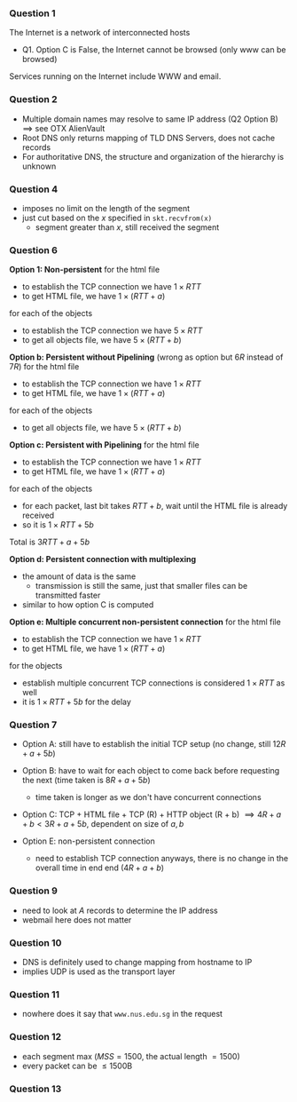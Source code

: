 ### Question 1
The Internet is a network of interconnected hosts
- Q1. Option C is False, the Internet cannot be browsed (only www can be browsed)

Services running on the Internet include WWW and email.
### Question 2
- Multiple domain names may resolve to same IP address (Q2 Option B) $\implies$ see OTX AlienVault
- Root DNS only returns mapping of TLD DNS Servers, does not cache records
- For authoritative DNS, the structure and organization of the hierarchy is unknown

### Question 4
- imposes no limit on the length of the segment
- just cut based on the $x$ specified in `skt.recvfrom(x)`
	- segment greater than $x$, still received the segment

### Question 6
**Option 1: Non-persistent**
for the html file
- to establish the TCP connection we have $1 \times RTT$
- to get HTML file, we have $1 \times (RTT + a)$

for each of the objects
- to establish the TCP connection we have $5 \times RTT$
- to get all objects  file, we have $5 \times (RTT + b)$

**Option b: Persistent without Pipelining** (wrong as option but $6R$ instead of $7R$)
for the html file
- to establish the TCP connection we have $1 \times RTT$
- to get HTML file, we have $1 \times (RTT + a)$

for each of the objects
- to get all objects file, we have $5 \times (RTT + b)$

**Option c: Persistent with Pipelining**
for the html file
- to establish the TCP connection we have $1 \times RTT$
 - to get HTML file, we have $1 \times (RTT + a)$

for each of the objects
- for each packet, last bit takes $RTT + b$, wait until the HTML file is already received
- so it is $1 \times RTT + 5b$

Total is $3 RTT + a + 5b$

**Option d: Persistent connection with multiplexing**
- the amount of data is the same
	- transmission is still the same, just that smaller files can be transmitted faster
- similar to how option C is computed

**Option e: Multiple concurrent non-persistent connection**
for the html file
- to establish the TCP connection we have $1 \times RTT$
 - to get HTML file, we have $1 \times (RTT + a)$

for the objects
- establish multiple concurrent TCP connections is considered $1 \times RTT$ as well
- it is $1 \times RTT + 5b$ for the delay

### Question 7
- Option A: still have to establish the initial TCP setup (no change, still $12R + a + 5b$)
- Option B: have to wait for each object to come back before requesting the next (time taken is $8R +a + 5b$)
	- time taken is longer as we don't have concurrent connections
- Option C: TCP + HTML file + TCP (R) + HTTP object (R + b) $\implies 4R + a + b \lt 3R + a + 5b$, dependent on size of $a, b$

- Option E: non-persistent connection
	- need to establish TCP connection anyways, there is no change in the overall time in end end ($4R + a + b$)
### Question 9
- need to look at $A$ records to determine the IP address
- webmail here does not matter
### Question 10
- DNS is definitely used to change mapping from hostname to IP
- implies UDP is used as the transport layer
### Question 11
- nowhere does it say that `www.nus.edu.sg` in the request
### Question 12
- each segment max ($MSS = 1500$, the actual length $= 1500$)
- every packet can be $\leq 1500$B
### Question 13